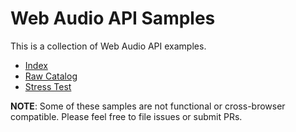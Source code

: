 # Web Audio API Samples

This is a collection of Web Audio API examples.

 - [Index](http://googlechrome.github.io/web-audio-samples/samples/audio/index.html)
 - [Raw Catalog](http://googlechrome.github.io/web-audio-samples/)
 - [Stress Test](http://googlechrome.github.io/web-audio-samples/stress-test/boxes)

__NOTE__: Some of these samples are not functional or cross-browser compatible. Please feel free to file issues or submit PRs.
